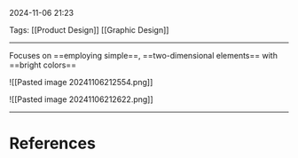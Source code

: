 2024-11-06 21:23

Tags: [[Product Design]] [[Graphic Design]]

---

Focuses on ==employing simple==, ==two-dimensional elements== with ==bright colors==

![[Pasted image 20241106212554.png]]

![[Pasted image 20241106212622.png]]

---
# References